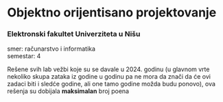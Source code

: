 # Objektno orijentisano projektovanje
### Elektronski fakultet Univerziteta u Nišu

smer: računarstvo i informatika</br>
semestar: 4

Rešene svih lab vežbi koje su se davale u 2024. godinu (u glavnom vrte nekoliko skupa zataka iz godine u godinu pa ne mora da znači da će ovi zadaci biti i sledće godine, ali one tamo godine možda budu ponovo), ova rešenja su dobijala <b>maksimalan</b> broj poena
